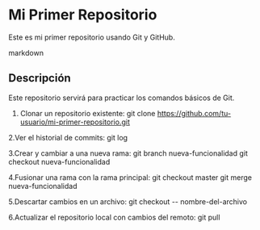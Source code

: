 # Mi Primer Repositorio
Este es mi primer repositorio usando Git y GitHub.


markdown
## Descripción
Este repositorio servirá para practicar los comandos básicos de Git.


1. Clonar un repositorio existente:
git clone https://github.com/tu-usuario/mi-primer-repositorio.git

2.Ver el historial de commits:
git log

3.Crear y cambiar a una nueva rama:
git branch nueva-funcionalidad
git checkout nueva-funcionalidad

4.Fusionar una rama con la rama principal:
git checkout master
git merge nueva-funcionalidad

5.Descartar cambios en un archivo:
git checkout -- nombre-del-archivo

6.Actualizar el repositorio local con cambios del remoto:
git pull